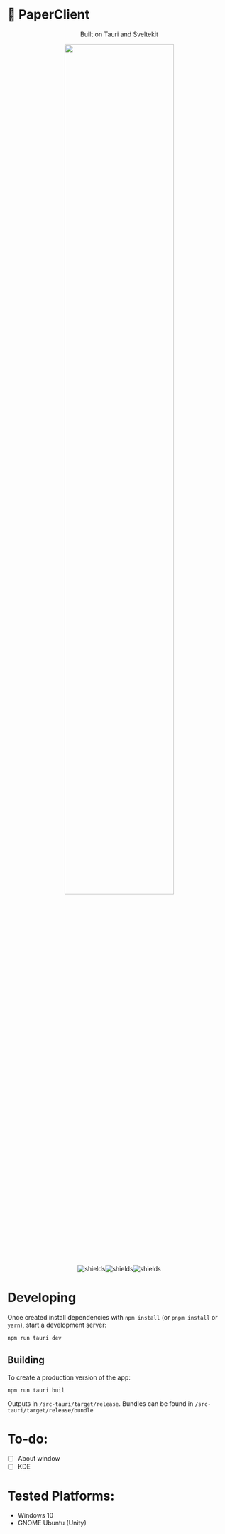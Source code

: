 <h1 aligh=center>📄 PaperClient</h1>

<p align="center">Built on Tauri and Sveltekit</p>

<p align="center">
<img width="70%" src="https://github.com/mango-systems/wallpaper-client-v2/assets/48552989/5721ab88-83ca-403c-9efb-46468fba7f3f">
</p>

<p align="center"><img src="https://img.shields.io/badge/tauri-%2324C8DB.svg?style=for-the-badge&amp;logo=tauri&amp;logoColor=%23FFFFFF" alt="shields"><img src="https://img.shields.io/badge/svelte-%23f1413d.svg?style=for-the-badge&amp;logo=svelte&amp;logoColor=white" alt="shields"><img src="https://img.shields.io/badge/rust-%23000000.svg?style=for-the-badge&amp;logo=rust&amp;logoColor=white" alt="shields"></p>



# Developing
Once created install dependencies with `npm install` (or `pnpm install` or `yarn`), start a development server:

```bash
npm run tauri dev
```

## Building

To create a production version of the app:

```bash
npm run tauri buil
```

Outputs in `/src-tauri/target/release`.
Bundles can be found in `/src-tauri/target/release/bundle`

# To-do:
- [ ] About window
- [ ] KDE

# Tested Platforms:
- Windows 10
- GNOME Ubuntu (Unity)
